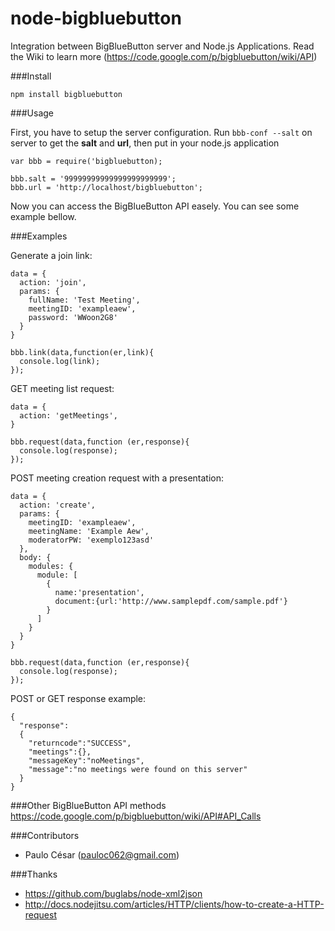 node-bigbluebutton
==================

Integration between BigBlueButton server and Node.js Applications. Read the Wiki to learn more (<https://code.google.com/p/bigbluebutton/wiki/API>)

###Install

    npm install bigbluebutton
    
###Usage

First, you have to setup the server configuration. Run `bbb-conf --salt` on server to get the **salt** and **url**, then put in your node.js application

    var bbb = require('bigbluebutton);
    
    bbb.salt = '99999999999999999999999';
    bbb.url = 'http://localhost/bigbluebutton';
    
Now you can access the BigBlueButton API easely. You can see some example bellow.

###Examples

Generate a join link:

    data = {
      action: 'join',
      params: {
        fullName: 'Test Meeting',
        meetingID: 'exampleaew',
        password: 'WWoon2G8'
      }
    }
    
    bbb.link(data,function(er,link){
      console.log(link);
    });

GET meeting list request:

    data = {
      action: 'getMeetings',
    }
    
    bbb.request(data,function (er,response){
      console.log(response);
    });
    
POST meeting creation request with a presentation:

    data = {
      action: 'create',
      params: { 
        meetingID: 'exampleaew',
        meetingName: 'Example Aew',
        moderatorPW: 'exemplo123asd'
      },
      body: {
        modules: {
          module: [
            {
              name:'presentation',
              document:{url:'http://www.samplepdf.com/sample.pdf'}
            }
          ]
        }
      }
    }
    
    bbb.request(data,function (er,response){
      console.log(response);
    }); 
    
POST or GET response example:

    {
      "response":
      {
        "returncode":"SUCCESS",
        "meetings":{},
        "messageKey":"noMeetings",
        "message":"no meetings were found on this server"
      }
    }
    
###Other BigBlueButton API methods
<https://code.google.com/p/bigbluebutton/wiki/API#API_Calls>

###Contributors

* Paulo César (<pauloc062@gmail.com>)

###Thanks

* <https://github.com/buglabs/node-xml2json>
* <http://docs.nodejitsu.com/articles/HTTP/clients/how-to-create-a-HTTP-request>
